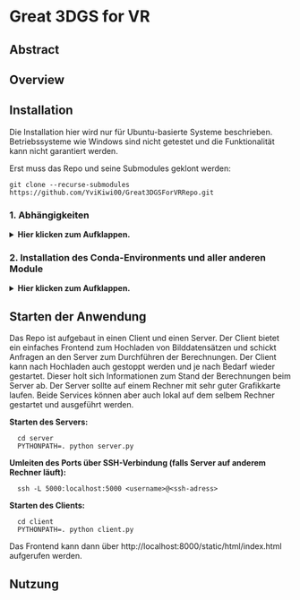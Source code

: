 # Great 3DGS for VR

## Abstract

## Overview

## Installation
Die Installation hier wird nur für Ubuntu-basierte Systeme beschrieben. Betriebssysteme wie Windows sind nicht getestet und die Funktionalität kann nicht garantiert werden.

Erst muss das Repo und seine Submodules geklont werden:
```shell
git clone --recurse-submodules https://github.com/YviKiwi00/Great3DGSForVRRepo.git
```

### 1. Abhängigkeiten
<details>
<summary><span style="font-weight: bold;">Hier klicken zum Aufklappen.</span></summary>

Folgende Abhängigkeiten werden vor der Installation dieses Repos benötigt:

- Conda
- Colmap
- ImageMagick 7 (optional)
- C++ Compiler für PyTorch
- CUDA Toolkit 11.8

Dabei ist wichtig, das der C++ Compiler und das CUDA SDK kompatibel sind. Im Folgenden wird die Installation beider Abhängigkeiten für dieses Repo beschrieben.

#### 1.1 C++ Compiler
Die Installation eines C++ Compilers kann einzeln oder neben anderen C++ Versionen durchgeführt werden. Laut der [CUDA-Dokumentation](https://docs.nvidia.com/cuda/archive/11.8.0/cuda-installation-guide-linux/index.html) von Nvidia ist GCC und G++ Version 11 kompatibel mit CUDA Toolkit 11.8. Sowohl g++ als auch gcc müssen beide die gleiche Version haben, um Fehler zu vermeiden.

- Installation der passenden gcc- und g++-Version
    ```shell
    sudo apt install build-essential
    sudo apt -y install gcc-11 g++-11
    ```
- Alternative Versionen zu Manager hinzufügen (höhere Priorität wird Standardmäßig ausgewählt)
    ```shell
    sudo update-alternatives --install /usr/bin/gcc gcc /usr/bin/gcc-[Version] [Priorität]
    sudo update-alternatives --install /usr/bin/g++ g++ /usr/bin/g++-[Version] [Priorität]
    ```
- Checken, welche Versionen verfügbar sind + Auswahl der gerade benötigten Version
    ```shell
    sudo update-alternatives --config gcc
    sudo update-alternatives --config g++
    ```
- Checken der gerade aktiven Version
    ```shell
    gcc --version
    g++ --version
    ```
Für die Installation und Benutzung dieses Repos muss die kompatible Version von GCC und G++ auf dem System aktiv sein!

#### 1.2 CUDA Toolkit
Auch die Installation der passenden CUDA-Toolkit Version kann als Einzelversion auf dem System oder auch neben einer bestehenden CUDA-Version installiert werden.

- Prüfen der CUDA-Version
    ```shell
    nvidia-smi                                    # Höchste unterstützte CUDA-Version
    nvcc --version                                # Momentan genutzte CUDA-Version
    ls /usr/local/ | grep cuda                    # Alle auf dem Rechner installierten CUDA-Versionen
    ```
- Download der gewünschten CUDA-Version: [CUDA Toolkit Archive](https://developer.nvidia.com/cuda-toolkit-archive)
  - Auf der Download-Seite der gewünschten Version sollte runfile (local) als Installer Type ausgewählt werden 
  - Aus den Instruktionen in diesem Schritt nur den Download durchführen, nicht die Installtion!
- Gedownloadete Runfile muss executable gemacht werden
    ```shell
    chmod +x <name of runfile .run>
    ```
- Installation des Toolkit (und auch nur des Toolkit, ohne Treiber-Installation!)
    ```shell
    sudo ./<name of runfile .run> --silent --toolkit
    ```
- CUDA-Version sollte jetzt mit obigen Befehl aufgelistet werden
  - Falls nvcc --version nicht funktionieren sollte, könnte es sein, dass CUDA nicht dem PATH hinzugefügt wurde
    ```shell 
    gedit .bashrc
    
    # Diese zwei Zeilen hinzufügen, CUDA-Version ggf. ändern
    export PATH="/usr/local/cuda-[version]/bin:$PATH"
    export LD_LIBRARY_PATH="/usr/local/cuda-[version]/lib64:$LD_LIBRARY_PATH"
    
    source .bashrc      # Oder neues Terminal
    ```

</details>

### 2. Installation des Conda-Environments und aller anderen Module
<details>
<summary><span style="font-weight: bold;">Hier klicken zum Aufklappen.</span></summary>

Die Installation aller Abhängigkeiten und Module für dieses Repo wurde in einem einzigen Installationsskript gebündelt. Wie oben beschrieben wird für die Installation CUDA 11.8 und GCC und G++ 11 benötigt.

Folgende Argumente werden für das Installationsskript akzeptiert:

| Parameter             |                                                                                                                                                                       Beschreibung |
|:----------------------|-----------------------------------------------------------------------------------------------------------------------------------------------------------------------------------:|
| `--no_rasterizer`     | Installation des [Gaussian Splatting Rasterizers](https://github.com/YviKiwi00/diff-gaussian-rasterization) wird übersprungen. Nur empfohlen, wenn schon gepulled und installiert. |
| `--no_simple_knn`     |                                                                                   Installation des simple-knn Submodules wird übersprungen. Nur empfohlen, wenn schon installiert. |
| `--no_sam`            |                                 Installation des [SAM-Algorithmus](https://github.com/facebookresearch/segment-anything) wird übersprungen. Nur empfohlen, wenn schon installiert. |
| `--no_grounding_dino` |                             Installation des [GroundingDINO-Algorithmus](https://github.com/IDEA-Research/GroundingDINO) wird übersprungen. Nur empfohlen, wenn schon installiert. |
| `--no_nvdiffrast`     |                             Keine Installation von [Nvdiffrast](https://nvlabs.github.io/nvdiffrast/), einem optionalem Repo für Occlusion Culling und schnellere Mesh-Extraction. |

Im Root-Verzeichnis können folgende Befehle für die Installation des Environments und das Aktivieren des Environments genutzt werden.
```shell
python install.py
conda activate Great3DGSForVR
```
</details>

## Starten der Anwendung
Das Repo ist aufgebaut in einen Client und einen Server. Der Client bietet ein einfaches Frontend zum Hochladen von Bilddatensätzen und schickt Anfragen an den Server zum Durchführen der Berechnungen. Der Client kann nach Hochladen auch gestoppt werden und je nach Bedarf wieder gestartet. Dieser holt sich Informationen zum Stand der Berechnungen beim Server ab.
Der Server sollte auf einem Rechner mit sehr guter Grafikkarte laufen. Beide Services können aber auch lokal auf dem selbem Rechner gestartet und ausgeführt werden.

**Starten des Servers:**
```shell 
  cd server
  PYTHONPATH=. python server.py
```

**Umleiten des Ports über SSH-Verbindung (falls Server auf anderem Rechner läuft):**
```shell 
  ssh -L 5000:localhost:5000 <username>@<ssh-adress>
```

**Starten des Clients:**
```shell 
  cd client
  PYTHONPATH=. python client.py
```

Das Frontend kann dann über http://localhost:8000/static/html/index.html aufgerufen werden.

## Nutzung